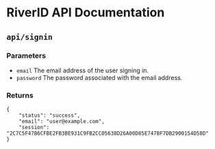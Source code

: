 # RiverID API Documentation

## `api/signin`

### Parameters

* `email` The email address of the user signing in.
* `password` The password associated with the email address.

### Returns

    {
        "status": "success",
        "email": "user@example.com",
        "session": "2C7C5F47B6CFBE2FB3BE931C9FB2CC05638D26A00D85E747BF7DB2900154D58D"
    }